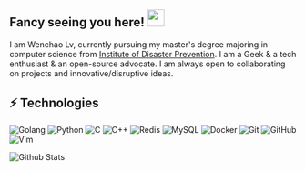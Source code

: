 ## Fancy seeing you here! <img src="https://raw.githubusercontent.com/aemmadi/aemmadi/master/wave.gif" width="30px">

I am Wenchao Lv, currently pursuing my master's degree majoring in computer science from [Institute of Disaster Prevention](https://cidp.edu.cn/). I am a Geek & a tech enthusiast & an open-source advocate. I am always open to collaborating on projects and innovative/disruptive ideas. 


## ⚡ Technologies
![Golang](https://img.shields.io/badge/-Golang-black?style=flat-square&logo=Go)
![Python](https://img.shields.io/badge/-Python-black?style=flat-square&logo=Python)
![C](https://img.shields.io/badge/-C-black?style=flat-square&logo=C)
![C++](https://img.shields.io/badge/-C++-00599C?style=flat-square&logo=c)
![Redis](https://img.shields.io/badge/-Redis-black?style=flat-square&logo=Redis)
![MySQL](https://img.shields.io/badge/-MySQL-black?style=flat-square&logo=mysql)
![Docker](https://img.shields.io/badge/-Docker-black?style=flat-square&logo=docker)
![Git](https://img.shields.io/badge/-Git-black?style=flat-square&logo=git)
![GitHub](https://img.shields.io/badge/-GitHub-181717?style=flat-square&logo=github)
![Vim](https://img.shields.io/badge/-VIM-181717?style=flat-square&logo=vim)

![Github Stats](https://github-readme-stats.vercel.app/api?username=dmzlingyin&count_private=true&show_icons=true&include_all_commits=true)

<!--
**dmzlingyin/dmzlingyin** is a ✨ _special_ ✨ repository because its `README.md` (this file) appears on your GitHub profile.

Here are some ideas to get you started:

- 🔭 I’m currently working on ...
- 🌱 I’m currently learning ...
- 👯 I’m looking to collaborate on ...
- 🤔 I’m looking for help with ...
- 💬 Ask me about ...
- 📫 How to reach me: ...
- 😄 Pronouns: ...
- ⚡ Fun fact: ...
-->
